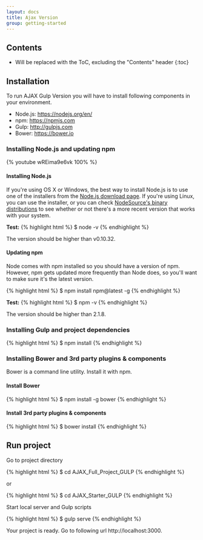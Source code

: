 ```yaml
---
layout: docs
title: Ajax Version
group: getting-started
---
```


## Contents

* Will be replaced with the ToC, excluding the "Contents" header
{:toc}

## Installation

To run AJAX Gulp Version you will have to install following components in your environment.

- Node.js: <https://nodejs.org/en/>
- npm: <https://npmjs.com>
- Gulp: <http://gulpjs.com>
- Bower: <https://bower.io>

### Installing Node.js and updating npm

{% youtube wREima9e6vk 100% %}


#### Installing Node.js

If you're using OS X or Windows, the best way to install Node.js is to use one of the installers from the [Node.js download page](https://nodejs.org/en/download/). If you're using Linux, you can use the installer, or you can check [NodeSource's binary distributions](https://github.com/nodesource/distributions) to see whether or not there's a more recent version that works with your system.

**Test:**
{% highlight html %}
$ node -v
{% endhighlight %}

The version should be higher than v0.10.32.


#### Updating npm

Node comes with npm installed so you should have a version of npm. However, npm gets updated more frequently than Node does, so you'll want to make sure it's the latest version.

{% highlight html %}
$ npm install npm@latest -g
{% endhighlight %}

**Test:**
{% highlight html %}
$ npm -v
{% endhighlight %}

The version should be higher than 2.1.8.

### Installing Gulp and project dependencies

{% highlight html %}
$ npm install
{% endhighlight %}

### Installing Bower and 3rd party plugins & components

Bower is a command line utility. Install it with npm.

#### Install Bower

{% highlight html %}
$ npm install -g bower
{% endhighlight %}

#### Install 3rd party plugins & components

{% highlight html %}
$ bower install
{% endhighlight %}

## Run project

Go to project directory

{% highlight html %}
$ cd AJAX_Full_Project_GULP
{% endhighlight %}

or

{% highlight html %}
$ cd AJAX_Starter_GULP
{% endhighlight %}

Start local server and Gulp scripts

{% highlight html %}
$ gulp serve
{% endhighlight %}

Your project is ready. Go to following url http://localhost:3000.
